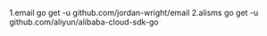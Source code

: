 1.email
    go get -u github.com/jordan-wright/email
2.alisms
    go get -u github.com/aliyun/alibaba-cloud-sdk-go 